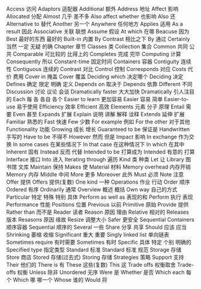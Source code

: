 Access 访问
Adaptors 适配器
Additional 额外
Address 地址
Affect 影响
Allocated 分配
Almost 几乎 差不多
Also affect whether 也影响
Also 还
Alternative to 替代
Another 另一个
Anywhere 任何地方
Applies 适用
As a result 因此
Associative 关联 联想
Assume 假设
At which 在哪
Beacuse 因为
Best 最好的东西 最好的
Built-in 内置
By Contrast 相比之下
By 通过
Certainly 当然 一定 无疑 的确
Chapter 章节
Classes 类
Collection 集合
Common 共同 公共
Comparable 可比较的 比得上的
Completes 完成 完毕
Computing 计算
Consequently 所以
Constant-time 固定时间
Containers 容器
Contiguity 连续性
Contiguous 连续的
Contrast 对比
Control 控制
Corresponds 对应
Costs 代价 费用
Cover in 掩盖
Cover 覆盖
Deciding which 决定哪个
Deciding 决定
Defines 确定 限定 明确 定义
Depends on 取决于
Depends 依靠
Different 不同
Discussion 讨论 议论 会谈
Dramatically faster 大大加快
Dramatically 引人注目的
Each 每 各 各自 各个
Easier to learn 更加容易
Easier 容易 简单
Easier-to-use 易于使用
Efficiency 效率
Efficient 高效
Elements 元素 分子 原理
Entail 需要
Even 甚至
Expands 扩展
Explain 说明 讲解 解释 诠释
Extends 延伸 扩展
Familiar 熟悉的
Fast 快速
Few 少数
For example 例如
For the other 对于其他
Functionality 功能
Growing 成长 增长
Guaranteed to be 保证是
Handwritten 手写的
Have to be 不得不
However 然而 但是
Impact 影响
In exchange 作为交换
In some cases 在某些情况下
In that case 在这种情况下
In which 在其中
Inherent 固有
Instead 反而 代替
Intended to be 打算成为
Intended 有意的 打算
Interface 接口
Into 进入
Iterating through 遍历
Kind 类 种类
Let 让
Library 图书馆 文库
Maintain 保持
Makes 使
Material 材料
Memory overhead 内存开销
Memory 内存
Middle 中间
More 更多
Moreover 此外
Must 必须
Note 注意
Offer 提供
Offers 提供(复数)
One kind 一种
Operations 作业 行动
Order 顺序
Ordered 有序
Ordinarily 通常
Overview 概述 概括
Own way 自己的方式
Particular 特定 特殊 特别 具体
Perform as well as 表现的和
Perform 执行 表现
Performance 性能
Positions 位置
Previous 以前
Primitive 原始
Provide 提供
Rather than 而不是
Reader 读者
Reason 原因 理由
Relative 相对的
Releases 版本
Resasons 原因 缘故
Resize 调整大小
Safer 更安全
Sequential Containers 顺序容器
Sequential 顺序的
Several 一些
Share 分享 共享
Should 应该 应当
Shrinking 萎缩 收缩
Significant 重大 重要
Singly linked list 单向链表
Sometimes require 有时需要
Sometimes 有时
Specific 具体 特定 个别 明确的
Specified type 指定类型
Standard 标准
Standard 标准 规范
Storage  存储
Store 商店
Stored 存储(过去式)
Storing 存储
Strategies 策略
Support 支持
Their 他们的
There is 有
These 这些(复数)
This 这
Trade offs 权衡取舍
Trade-offs 权衡
Unless 除非
Unordered 无序
Were 是
Whether 是否
Which each 每个
Which 哪 哪一个
Whose 谁的
Would 将
